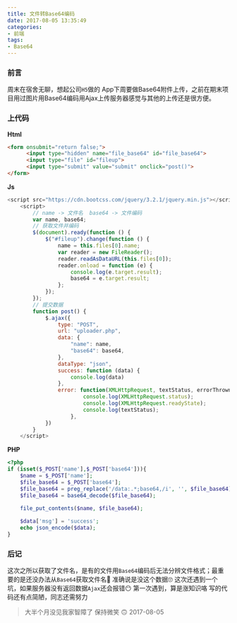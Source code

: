 ```yaml
---
title: 文件转Base64编码
date: 2017-08-05 13:35:49
categories:
- 前端
tags: 
- Base64
---
```


### 前言

周末在宿舍无聊，想起公司`H5`做的 App下周要做Base64附件上传，之前在期末项目用过图片用Base64编码用Ajax上传服务器感觉与其他的上传还是很方便。

### 上代码

**Html**

```html
<form onsubmit="return false;">
      <input type="hidden" name="file_base64" id="file_base64">
      <input type="file" id="fileup">
      <input type="submit" value="submit" onclick="post()">
</form>
```

**Js**

```javascript
<script src="https://cdn.bootcss.com/jquery/3.2.1/jquery.min.js"></script>
    <script>
        // name -> 文件名  base64 -> 文件编码
        var name, base64;
        // 获取文件并编码
        $(document).ready(function () {
            $("#fileup").change(function () {
                name = this.files[0].name;
                var reader = new FileReader();
                reader.readAsDataURL(this.files[0]);
                reader.onload = function (e) {
                    console.log(e.target.result);
                    base64 = e.target.result;
                };
            });
        });
        // 提交数据
        function post() {
            $.ajax({
                type: "POST",
                url: "uploader.php",
                data: {
                    "name": name,
                    "base64": base64,
                },
                dataType: "json",
                success: function (data) {
                    console.log(data)
                },
                error: function(XMLHttpRequest, textStatus, errorThrown) {
                        console.log(XMLHttpRequest.status);
                        console.log(XMLHttpRequest.readyState);
                        console.log(textStatus);
                    },
            })
        }
    </script>
```

**PHP**

```php
<?php
if (isset($_POST['name'],$_POST['base64'])){
    $name = $_POST['name'];
    $file_base64 = $_POST['base64'];
    $file_base64 = preg_replace('/data:.*;base64,/i', '', $file_base64);
    $file_base64 = base64_decode($file_base64);

    file_put_contents($name, $file_base64);
    
    $data['msg'] = 'success';
    echo json_encode($data); 
}
```

### 后记

这次之所以获取了文件名，是有的文件用`Base64`编码后无法分辨文件格式；最重要的是还没办法从`Base64`获取文件名🤔 准确说是没这个数据🙄
这次还遇到一个坑，如果服务器没有返回数据`Ajax`还会报错😶 第一次遇到，算是涨知识咯
写的代码还有点简陋，同志还需努力

> 大半个月没见我家智障了 保持微笑 🙃
> 2017-08-05

[](https://blog.dktoo.cc/2017/08/04/I'm%20back/)